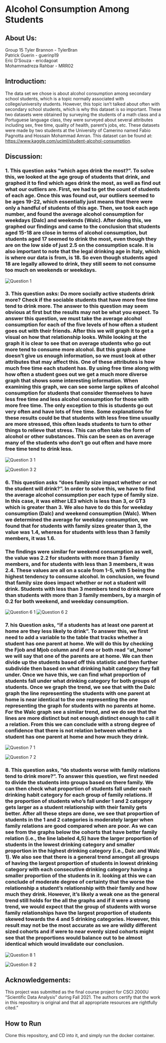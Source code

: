 # Alcohol Consumption Among Students

## About Us:
Group 15
Tyler Brannon - TylerBran <br>
Patrick Guerin - guerinp19<br>
Eric D’Souza - ericdagoat<br>
Mohammadreza Rahbar - MRR02
## Introduction:
 The data set we chose is about alcohol consumption among secondary school students, which is a topic normally associated with college/university students. However, this topic isn’t talked about often with secondary school students, which is why this dataset is so important. These two datasets were obtained by surveying the students of a math class and a Portuguese language class, they were surveyed about several attributes including sex, free time, quality of health, parent’s jobs, etc. These datasets were made by two students at the University of Camerino named Fabio Pagnotta and Hossain Mohammad Amran. This dataset can be found at: https://www.kaggle.com/uciml/student-alcohol-consumption. 
## Discussion:
### 1. This question asks “which ages drink the most?”. To solve this, we looked at the age group of students that drink, and graphed it to find which ages drink the most, as well as find out what our outliers are. First, we had to get the count of students of each age. Once this was found out, our outliers seemed to be ages 19-22, which essentially just means that there were only a handful of students of this age. Then, we took each age number, and found the average alcohol consumption for weekdays (Dalc) and weekends (Walc). After doing this, we graphed our findings and came to the conclusion that students aged 15-18 are close in terms of alcohol consumption, but students aged 17 seemed to drink the most, even though they are on the low side of just 2.5 on the consumption scale. It is also important to note that the legal drinking age in Italy, which is where our data is from, is 18. So even though students aged 18 are legally allowed to drink, they still seem to not consume too much on weekends or weekdays.
![Question 1](https://user-images.githubusercontent.com/90166780/144950229-96d55cfc-fc23-4a12-8997-4a59fbeed9c0.png)

### 3. This question asks: Do more socially active students drink more? Check if the sociable students that have more free time tend to drink more. The answer to this question may seem obvious at first but the results may not be what you expect. To answer this question, we must take the average alcohol consumption for each of the five levels of how often a student goes out with their friends. After this we will graph it to get a visual on how that relationship looks. While looking at the graph it is clear to see that on average students who go out more tend to consume more alcohol. But this graph alone doesn’t give us enough information, so we must look at other attributes that may affect this. One of these attributes is how much free time each student has. By using free time along with how often a student goes out we get a much more diverse graph that shows some interesting information. When examining this graph, we can see some large spikes of alcohol consumption for students that consider themselves to have less free time and less alcohol consumption for those with more free time. The only exception to this is students go out very often and have lots of free time. Some explanations for these results could be that students with less free time usually are more stressed, this often leads students to turn to other things to relieve that stress. This can often take the form of alcohol or other substances. This can be seen as on average many of the students who don’t go out often and have more free time tend to drink less.
![Question 3 1](https://user-images.githubusercontent.com/90166780/144954725-285a351f-74e3-4bc5-859f-a46311b909c7.PNG)

![Question 3 2](https://user-images.githubusercontent.com/90166780/144954744-abf94a73-80f1-4222-901d-113bc9b887e1.PNG)


### 6. This question asks “does family size impact whether or not the student will drink?”. In order to solve this, we have to find the average alcohol consumption per each type of family size. In this case, it was either LE3 which is less than 3, or GT3 which is greater than 3. We also have to do this for weekday consumption (Dalc) and weekend consumption (Walc). When we determined the average for weekday consumption, we found that for students with family sizes greater than 3, the value was 1.4, whereas for students with less than 3 family members, it was 1.6. 
### The findings were similar for weekend consumption as well, the value was 2.2 for students with more than 3 family members, and for students with less than 3 members, it was 2.4. These values are all on a scale from 1-5, with 5 being the highest tendency to consume alcohol. In conclusion, we found that family size does impact whether or not a student will drink. Students with less than 3 members tend to drink more than students with more than 3 family members, by a margin of 0.2 for both weekend, and weekday consumption.
![Question 6 1](https://user-images.githubusercontent.com/90166780/144950568-301cd7bf-edcb-41c6-8705-1a54c5e4fe3f.png)
![Question 6 2](https://user-images.githubusercontent.com/90166780/144950570-56caf737-ef71-4326-adee-fde1eedb9a39.png)

### 7. his Question asks, “if a students has at least one parent at home are they less likely to drink”.  To answer this, we first need to add a variable to the table that tracks whether a student has one parent at home. We will do this by checking the Fjob and Mjob column and if one or both read “at_home” we will say that one of the parents are at home. We can then divide up the students based off this statistic and then further subdivide then based on what drinking habit category they fall under. Once we have this, we can find what proportion of students fall under what drinking category for both groups of students. Once we graph the trend, we see that with the Dalc graph the line representing the students with one parent at home is near identical to the one representing the one representing the graph for students with no parents at home. For the Walc graph see a similar trend, and we do see that the lines are more distinct but not enough distinct enough to call it a relation. From this we can conclude with a strong degree of confidence that there is not relation between whether a student has one parent at home and how much they drink.
![Question 7 1](https://user-images.githubusercontent.com/90166780/144954280-c70ff184-d8f2-49af-bfd8-d487209ab5e9.png)

![Question 7 2](https://user-images.githubusercontent.com/90166780/144954296-a9e77f82-5c82-4bdc-ac1e-c14951f39935.png)


### 8. This question asks, “do students worse with family relations tend to drink more?”. To answer this question, we first needed to divide the students into groups based on there family. We can then check what proportion of students fall under each drinking habit category for each group of family relations. If the proportion of students who’s fall under 1 and 2 category gets larger as a student relationship with their family gets better. After all these steps are done, we see that proportion of students in the 1 and 2 categories is moderately larger when family relations are good compared when are poor. As we can see from the graphs below the cohorts that have better family relation (i.e., the line labeled 4,5) have the larger proportion of students in the lowest drinking category and smaller proportion in the highest drinking category (i.e., Dalc and Walc 1). We also see that there is a general trend amongst all groups of having the largest proportion of students in lowest drinking category with each consecutive drinking category having a smaller proportion of the students in it. looking at this we can conclude of moderate degree of certainty that the worse the relationship a student’s relationship with their family and how much they drink. However, it’s likely a weak one as the general trend still holds for the all the graphs and if it were a strong trend, we would expect that the group of students with worse family relationships have the largest proportion of students skewed towards the 4 and 5 drinking categories. However, this result may not be the most accurate as we are wildly different sized cohorts and if were to near evenly sized cohorts might see that the proportions would balance out to be almost identical which would invalidate our conclusion.

![Question 8 1](https://user-images.githubusercontent.com/90166780/144954852-bc6f4438-6a8b-44af-9778-58ac0d505df9.png)

![Question 8 2](https://user-images.githubusercontent.com/90166780/144954858-d51453d9-0386-4f2b-9b03-5288c8ec8057.png)


## Acknowledgements: 
This project was submitted as the final course project for CSCI 2000U “Scientific Data Analysis” during Fall 2021. The authors certify that the work in this repository is original and that all appropriate resources are rightfully cited.”

## How to Run
Clone this repository, and CD into it, and simply run the docker container.
